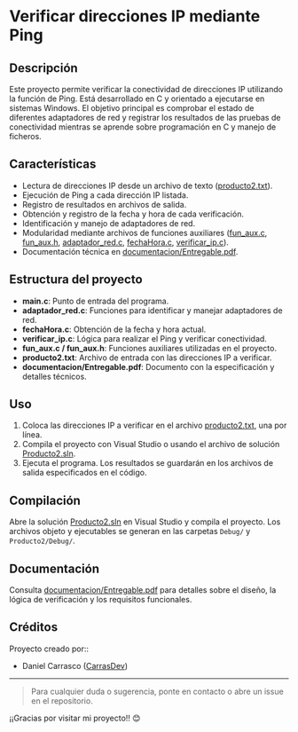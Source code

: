 # Verificar direcciones IP mediante Ping

## Descripción

Este proyecto permite verificar la conectividad de direcciones IP utilizando la función de Ping. Está desarrollado en C y orientado a ejecutarse en sistemas Windows. El objetivo principal es comprobar el estado de diferentes adaptadores de red y registrar los resultados de las pruebas de conectividad mientras se aprende sobre programación en C y manejo de ficheros.

## Características

- Lectura de direcciones IP desde un archivo de texto ([producto2.txt](producto2.txt)).
- Ejecución de Ping a cada dirección IP listada.
- Registro de resultados en archivos de salida.
- Obtención y registro de la fecha y hora de cada verificación.
- Identificación y manejo de adaptadores de red.
- Modularidad mediante archivos de funciones auxiliares ([fun_aux.c](fun_aux.c), [fun_aux.h](fun_aux.h), [adaptador_red.c](adaptador_red.c), [fechaHora.c](fechaHora.c), [verificar_ip.c](verificar_ip.c)).
- Documentación técnica en [documentacion/Entregable.pdf](documentacion/Entregable.pdf).

## Estructura del proyecto

- **main.c**: Punto de entrada del programa.
- **adaptador_red.c**: Funciones para identificar y manejar adaptadores de red.
- **fechaHora.c**: Obtención de la fecha y hora actual.
- **verificar_ip.c**: Lógica para realizar el Ping y verificar conectividad.
- **fun_aux.c / fun_aux.h**: Funciones auxiliares utilizadas en el proyecto.
- **producto2.txt**: Archivo de entrada con las direcciones IP a verificar.
- **documentacion/Entregable.pdf**: Documento con la especificación y detalles técnicos.

## Uso

1. Coloca las direcciones IP a verificar en el archivo [producto2.txt](producto2.txt), una por línea.
2. Compila el proyecto con Visual Studio o usando el archivo de solución [Producto2.sln](Producto2.sln).
3. Ejecuta el programa. Los resultados se guardarán en los archivos de salida especificados en el código.

## Compilación

Abre la solución [Producto2.sln](Producto2.sln) en Visual Studio y compila el proyecto. Los archivos objeto y ejecutables se generan en las carpetas `Debug/` y `Producto2/Debug/`.

## Documentación

Consulta [documentacion/Entregable.pdf](documentacion/Entregable.pdf) para detalles sobre el diseño, la lógica de verificación y los requisitos funcionales.

## Créditos

Proyecto creado por::

- Daniel Carrasco ([CarrasDev](https://github.com/CarrasDev))

---

> Para cualquier duda o sugerencia, ponte en contacto o abre un issue en el repositorio.

¡¡Gracias por visitar mi proyecto!! 😊
